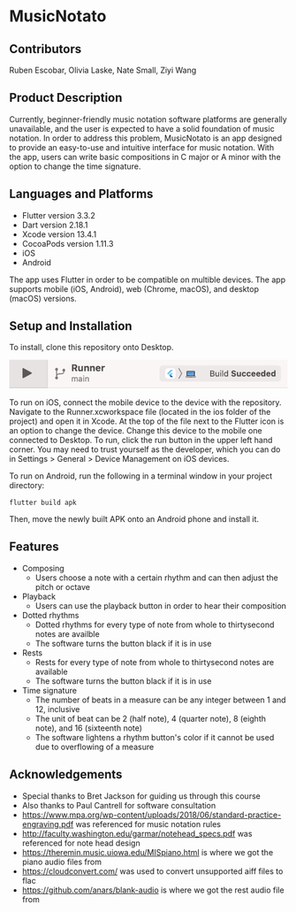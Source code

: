 # MusicNotato
## Contributors
Ruben Escobar, Olivia Laske, Nate Small, Ziyi Wang

## Product Description
Currently, beginner-friendly music notation software platforms are generally unavailable, and the user is expected to have a solid foundation of music notation. In order to address this problem, MusicNotato is an app designed to provide an easy-to-use and intuitive interface for music notation. With the app, users can write basic compositions in C major or A minor with the option to change the time signature.

## Languages and Platforms
* Flutter version 3.3.2
* Dart version 2.18.1
* Xcode version 13.4.1
* CocoaPods version 1.11.3
* iOS
* Android

The app uses Flutter in order to be compatible on multible devices. The app supports mobile (iOS, Android), web (Chrome, macOS), and desktop (macOS) versions.

## Setup and Installation
To install, clone this repository onto Desktop.

![Alt text](Xcode_running.png)

To run on iOS, connect the mobile device to the device with the repository. Navigate to the Runner.xcworkspace file (located in the ios folder of the project) and open it in Xcode. At the top of the file next to the Flutter icon is an option to change the device. Change this device to the mobile one connected to Desktop. To run, click the run button in the upper left hand corner. You may need to trust yourself as the developer, which you can do in Settings > General > Device Management on iOS devices.

To run on Android, run the following in a terminal window in your project directory:
```
flutter build apk
```
Then, move the newly built APK onto an Android phone and install it.

## Features
* Composing
    * Users choose a note with a certain rhythm and can then adjust the pitch or octave
* Playback
    * Users can use the playback button in order to hear their composition
* Dotted rhythms
    * Dotted rhythms for every type of note from whole to thirtysecond notes are availble
    * The software turns the button black if it is in use
* Rests
    * Rests for every type of note from whole to thirtysecond notes are available
    * The software turns the button black if it is in use
* Time signature
    * The number of beats in a measure can be any integer between 1 and 12, inclusive
    * The unit of beat can be 2 (half note), 4 (quarter note), 8 (eighth note), and 16 (sixteenth note)
    * The software lightens a rhythm button's color if it cannot be used due to overflowing of a measure

## Acknowledgements
* Special thanks to Bret Jackson for guiding us through this course
* Also thanks to Paul Cantrell for software consultation
* https://www.mpa.org/wp-content/uploads/2018/06/standard-practice-engraving.pdf was referenced for music notation rules
* http://faculty.washington.edu/garmar/notehead_specs.pdf was referenced for note head design
* https://theremin.music.uiowa.edu/MISpiano.html is where we got the piano audio files from
* https://cloudconvert.com/ was used to convert unsupported aiff files to flac
* https://github.com/anars/blank-audio is where we got the rest audio file from

